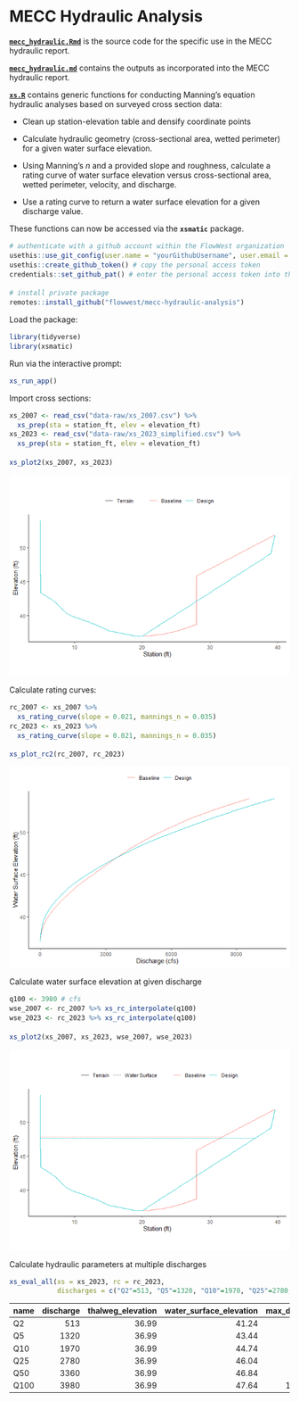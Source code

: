 MECC Hydraulic Analysis
================

**[`mecc_hydraulic.Rmd`](mecc_hydraulic.Rmd)** is the source code for
the specific use in the MECC hydraulic report.

**[`mecc_hydraulic.md`](mecc_hydraulic.md)** contains the outputs as
incorporated into the MECC hydraulic report.

**[`xs.R`](R/xs.R)** contains generic functions for conducting Manning’s
equation hydraulic analyses based on surveyed cross section data:

- Clean up station-elevation table and densify coordinate points

- Calculate hydraulic geometry (cross-sectional area, wetted perimeter)
  for a given water surface elevation.

- Using Manning’s *n* and a provided slope and roughness, calculate a
  rating curve of water surface elevation versus cross-sectional area,
  wetted perimeter, velocity, and discharge.

- Use a rating curve to return a water surface elevation for a given
  discharge value.

These functions can now be accessed via the **`xsmatic`** package.

``` r
# authenticate with a github account within the FlowWest organization
usethis::use_git_config(user.name = "yourGithubUsername", user.email = "username@flowwest.com")
usethis::create_github_token() # copy the personal access token 
credentials::set_github_pat() # enter the personal access token into the prompt

# install private package
remotes::install_github("flowwest/mecc-hydraulic-analysis")
```

Load the package:

``` r
library(tidyverse)
library(xsmatic)
```

Run via the interactive prompt:

``` r
xs_run_app()
```

Import cross sections:

``` r
xs_2007 <- read_csv("data-raw/xs_2007.csv") %>%
  xs_prep(sta = station_ft, elev = elevation_ft) 
xs_2023 <- read_csv("data-raw/xs_2023_simplified.csv") %>%
  xs_prep(sta = station_ft, elev = elevation_ft) 

xs_plot2(xs_2007, xs_2023)
```

![](README_files/figure-gfm/xs-1.png)<!-- -->

Calculate rating curves:

``` r
rc_2007 <- xs_2007 %>% 
  xs_rating_curve(slope = 0.021, mannings_n = 0.035)
rc_2023 <- xs_2023 %>% 
  xs_rating_curve(slope = 0.021, mannings_n = 0.035)

xs_plot_rc2(rc_2007, rc_2023)
```

![](README_files/figure-gfm/rc-1.png)<!-- -->

Calculate water surface elevation at given discharge

``` r
q100 <- 3980 # cfs
wse_2007 <- rc_2007 %>% xs_rc_interpolate(q100)
wse_2023 <- rc_2023 %>% xs_rc_interpolate(q100)

xs_plot2(xs_2007, xs_2023, wse_2007, wse_2023)
```

![](README_files/figure-gfm/wse-1.png)<!-- -->

Calculate hydraulic parameters at multiple discharges

``` r
xs_eval_all(xs = xs_2023, rc = rc_2023, 
            discharges = c("Q2"=513, "Q5"=1320, "Q10"=1970, "Q25"=2780, "Q50"=3360, "Q100"=3980))
```

| name | discharge | thalweg_elevation | water_surface_elevation | max_depth | cross_sectional_area | wetted_perimeter | velocity |
|:-----|----------:|------------------:|------------------------:|----------:|---------------------:|-----------------:|---------:|
| Q2   |       513 |             36.99 |                   41.24 |      4.25 |             47.22972 |         20.87879 | 10.86181 |
| Q5   |      1320 |             36.99 |                   43.44 |      6.45 |             95.12741 |         28.59194 | 13.87613 |
| Q10  |      1970 |             36.99 |                   44.74 |      7.75 |            128.97752 |         32.37290 | 15.27398 |
| Q25  |      2780 |             36.99 |                   46.04 |      9.05 |            165.48131 |         36.03294 | 16.79948 |
| Q50  |      3360 |             36.99 |                   46.84 |      9.85 |            189.26527 |         38.38498 | 17.75286 |
| Q100 |      3980 |             36.99 |                   47.64 |     10.65 |            214.05067 |         40.61888 | 18.59373 |
